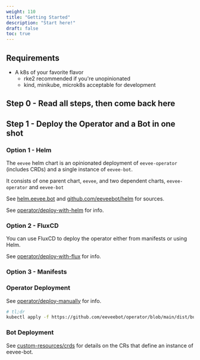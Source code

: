 ```yaml
---
weight: 110
title: "Getting Started"
description: "Start here!"
draft: false
toc: true
---
```


## Requirements

- A k8s of your favorite flavor
  - rke2 recommended if you're unopinionated
  - kind, minikube, microk8s acceptable for development

## Step 0 - Read all steps, then come back here

## Step 1 - Deploy the Operator and a Bot in one shot

### Option 1 - Helm

The `eevee` helm chart is an opinionated deployment of `eevee-operator` (includes CRDs) and a single instance of `eevee-bot`.

It consists of one parent chart, `eevee`, and two dependent charts, `eevee-operator` and `eevee-bot`

See [helm.eevee.bot](https://helm.eevee.bot) and [github.com/eeveebot/helm](https://github.com/eeveebot/helm) for sources.

See [operator/deploy-with-helm](/docs/operator/deploy-with-helm) for info.

### Option 2 - FluxCD

You can use FluxCD to deploy the operator either from manifests or using Helm.

See [operator/deploy-with-flux](/docs/operator/deploy-with-flux) for info.

### Option 3 - Manifests

### Operator Deployment

See [operator/deploy-manually](/docs/operator/deploy-manually) for info.

```bash
# tl;dr
kubectl apply -f https://github.com/eeveebot/operator/blob/main/dist/bundle.yaml
```

### Bot Deployment

See [custom-resources/crds](/docs/custom-resources/crds.md) for details on the CRs that define an instance of eevee-bot.
